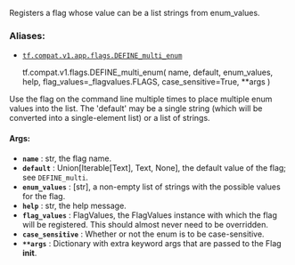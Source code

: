 Registers a flag whose value can be a list strings from enum_values.

### Aliases:

  * [`tf.compat.v1.app.flags.DEFINE_multi_enum`](/api_docs/python/tf/compat/v1/flags/DEFINE_multi_enum)

    
    
    tf.compat.v1.flags.DEFINE_multi_enum(
        name,
        default,
        enum_values,
        help,
        flag_values=_flagvalues.FLAGS,
        case_sensitive=True,
        **args
    )
    

Use the flag on the command line multiple times to place multiple enum values
into the list. The 'default' may be a single string (which will be converted
into a single-element list) or a list of strings.

#### Args:

  * **`name`** : str, the flag name.
  * **`default`** : Union[Iterable[Text], Text, None], the default value of the flag; see `DEFINE_multi`.
  * **`enum_values`** : [str], a non-empty list of strings with the possible values for the flag.
  * **`help`** : str, the help message.
  * **`flag_values`** : FlagValues, the FlagValues instance with which the flag will be registered. This should almost never need to be overridden.
  * **`case_sensitive`** : Whether or not the enum is to be case-sensitive.
  * **`**args`** : Dictionary with extra keyword args that are passed to the Flag **init**.

